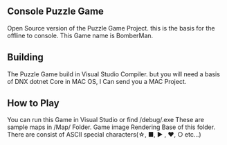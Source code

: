 ## Console Puzzle Game
Open Source version of the Puzzle Game Project. this is the basis for the offline to console. This Game name is BomberMan.

## Building
The Puzzle Game build in Visual Studio Compiler. but you will need a basis of DNX dotnet Core in MAC OS, I Can send you a MAC Project.

## How to Play
You can run this Game in Visual Studio or find /debug/.exe
These are sample maps in /Map/ Folder. Game image Rendering Base of this folder. There are consist of ASCII special characters(☆, ■, ▶
, ♥, ○ etc...)
